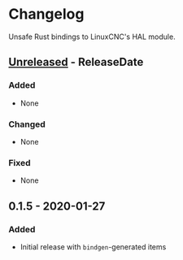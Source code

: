 # Changelog

Unsafe Rust bindings to LinuxCNC's HAL module.

<!-- next-header -->

## [Unreleased] - ReleaseDate

### Added

- None

### Changed

- None

### Fixed

- None

## 0.1.5 - 2020-01-27

### Added

- Initial release with `bindgen`-generated items

<!-- next-url -->

[unreleased]: https://github.com/jamwaffles/linuxcnc-hal-rs/compare/linuxcnc-hal-v0.1.5...HEAD

